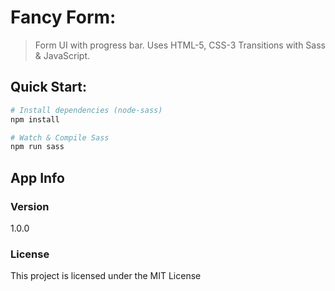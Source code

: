 # Fancy Form:

> Form UI with progress bar. Uses HTML-5, CSS-3 Transitions with Sass & JavaScript.

## Quick Start:

``` bash
# Install dependencies (node-sass)
npm install

# Watch & Compile Sass
npm run sass
```

## App Info



### Version

1.0.0

### License

This project is licensed under the MIT License

